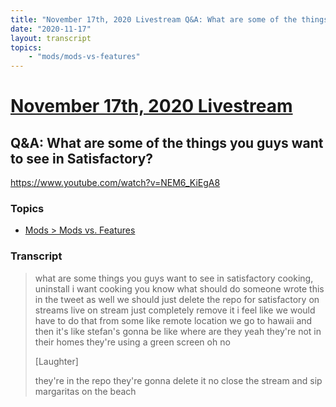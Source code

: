```yaml
---
title: "November 17th, 2020 Livestream Q&A: What are some of the things you guys want to see in Satisfactory?"
date: "2020-11-17"
layout: transcript
topics:
    - "mods/mods-vs-features"
---
```

# [November 17th, 2020 Livestream](../2020-11-17.md)
## Q&A: What are some of the things you guys want to see in Satisfactory?
https://www.youtube.com/watch?v=NEM6_KiEgA8

### Topics
* [Mods > Mods vs. Features](../topics/mods/mods-vs-features.md)

### Transcript

> what are some things you guys want to see in satisfactory cooking, uninstall i want cooking you know what should do someone wrote this in the tweet as well we should just delete the repo for satisfactory on streams live on stream just completely remove it i feel like we would have to do that from some like remote location we go to hawaii and then it's like stefan's gonna be like where are they yeah they're not in their homes they're using a green screen oh no
>
> [Laughter]
>
> they're in the repo they're gonna delete it no close the stream and sip margaritas on the beach
